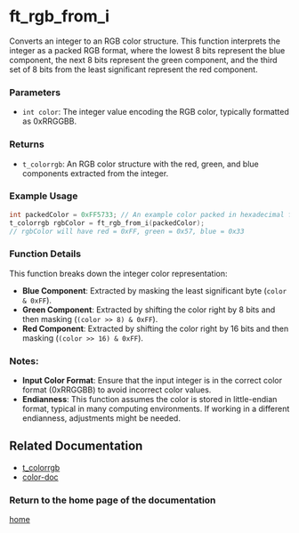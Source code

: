 # ft_rgb_from_i
Converts an integer to an RGB color structure. This function interprets the integer as a packed RGB format, where the lowest 8 bits represent the blue component, the next 8 bits represent the green component, and the third set of 8 bits from the least significant represent the red component.

### Parameters
- `int color`: The integer value encoding the RGB color, typically formatted as 0xRRGGBB.

### Returns
- `t_colorrgb`: An RGB color structure with the red, green, and blue components extracted from the integer.

### Example Usage
```c
int packedColor = 0xFF5733; // An example color packed in hexadecimal format
t_colorrgb rgbColor = ft_rgb_from_i(packedColor);
// rgbColor will have red = 0xFF, green = 0x57, blue = 0x33
```

### Function Details
This function breaks down the integer color representation:
- **Blue Component**: Extracted by masking the least significant byte (`color & 0xFF`).
- **Green Component**: Extracted by shifting the color right by 8 bits and then masking (`(color >> 8) & 0xFF`).
- **Red Component**: Extracted by shifting the color right by 16 bits and then masking (`(color >> 16) & 0xFF`).

### Notes:
- **Input Color Format**: Ensure that the input integer is in the correct color format (0xRRGGBB) to avoid incorrect color values.
- **Endianness**: This function assumes the color is stored in little-endian format, typical in many computing environments. If working in a different endianness, adjustments might be needed.

## Related Documentation
- [t_colorrgb](./t_colorrgb.md)
- [color-doc](../color-doc.md)

### Return to the home page of the documentation
[home](../../home.md)
